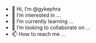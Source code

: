 - 👋 Hi, I’m @gykephra
- 👀 I’m interested in ...
- 🌱 I’m currently learning ...
- 💞️ I’m looking to collaborate on ...
- 📫 How to reach me ...

<!---
gykephra/gykephra is a ✨ special ✨ repository because its `README.md` (this file) appears on your GitHub profile.
You can click the Preview link to take a look at your changes.
--->
